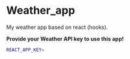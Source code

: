 # Weather_app
My weather app based on react (hooks).

**Provide your Weather API key to use this app!**
```sh
REACT_APP_KEY=
```
